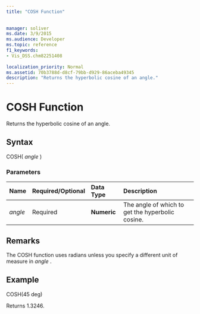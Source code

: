 ```yaml
---
title: "COSH Function"
 
 
manager: soliver
ms.date: 3/9/2015
ms.audience: Developer
ms.topic: reference
f1_keywords:
- Vis_DSS.chm82251408
 
localization_priority: Normal
ms.assetid: 70b3788d-d8cf-79bb-d929-86aceba49345
description: "Returns the hyperbolic cosine of an angle."
---
```


# COSH Function

Returns the hyperbolic cosine of an angle.
  
## Syntax

COSH( *angle*  ) 
  
### Parameters

|**Name**|**Required/Optional**|**Data Type**|**Description**|
|:-----|:-----|:-----|:-----|
| _angle_ <br/> |Required  <br/> |**Numeric** <br/> |The angle of which to get the hyperbolic cosine.  <br/> |
   
## Remarks

The COSH function uses radians unless you specify a different unit of measure in  *angle*  . 
  
## Example

COSH(45 deg) 
  
Returns 1.3246. 
  

